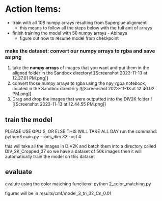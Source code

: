 # Action Items:
- train with all 108 numpy arrays resulting from Superglue alignment
	- this means to follow all the steps below with the full amt of arrays
- finish training the model with 50 numpy arrays - Abinaya
	- figure out how to resume model from checkpoint
### make the dataset: convert our numpy arrays to rgba and save as png
1. take the **numpy arrays** of images that you want and put them in the aligned folder in the Sandbox directory![[Screenshot 2023-11-13 at 12.37.01 PM.png]]
2. convert those numpy arrays to rgba using the npy_rgba notebook, located in the Sandbox directory
	![[Screenshot 2023-11-13 at 12.40.02 PM.png]]
3. Drag and drop the images that were outputted into the DIV2K folder
![[Screenshot 2023-11-13 at 12.44.55 PM.png]]

## train the model 
PLEASE USE GPU'S, OR ELSE THIS WILL TAKE ALL DAY
run the command:
python3 main.py --ons_dim 32 -nct 4


this will take all the images in DIV2K and batch them into a directory called DIV_2K_Cropped_37 so we have a dataset of 50k images
then it will automatically train the model on this dataset

## evaluate
evalute using the color matching functions:
python 2_color_matching.py

figures will be in results/cmf/model_3_tri_32_Cn_0.01

